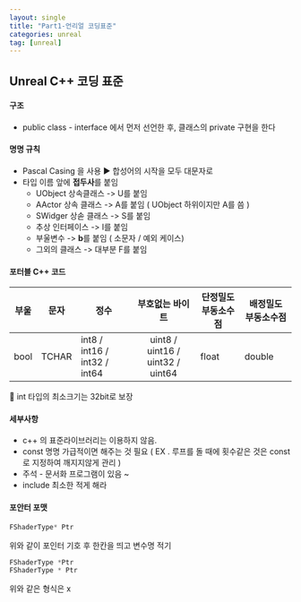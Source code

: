 ```yaml
---
layout: single
title: "Part1-언리얼 코딩표준"
categories: unreal
tag: [unreal]
---
```


## Unreal C++ 코딩 표준

#### 구조 

* public class - interface 에서 먼저 선언한 후, 클래스의 private 구현을 한다

#### 명명 규칙 

* Pascal Casing 을 사용 ▶ 합성어의 시작을 모두 대문자로 
* 타입 이름 앞에 **접두사**를 붙임
  * UObject 상속클래스 -> U를 붙임
  * AActor 상속 클래스 -> A를 붙임 ( UObject 하위이지만 A를 씀 )
  * SWidger 상솓 클래스 -> S를 붙임 
  * 추상 인터페이스 -> I를 붙임
  * 부울변수 -> **b**를 붙임 ( 소문자 / 예외 케이스)
  * 그외의 클래스 -> 대부분 F를 붙임

#### 포터블 C++ 코드

| 부울 | 문자  | 정수                         |         부호없는 바이트          | 단정밀도 부동소수점 | 배정밀도 부동소수점 |
| ---- | ----- | ---------------------------- | :------------------------------: | ------------------- | ------------------- |
| bool | TCHAR | int8 / int16 / int32 / int64 | uint8 / uint16 / uint32 / uint64 | float               | double              |

💛 int  타입의 최소크기는 32bit로 보장



#### 세부사항

* c++ 의 표준라이브러리는 이용하지 않음. 
* const 명명 가급적이면 해주는 것 필요 ( EX . 루프를 돌 때에 횟수같은 것은 const로 지정하여 깨지지않게 관리 )
* 주석 - 문서화 프로그램이 있음 ~
* include 최소한 적게 해라

#### 포안터 포맷

```c++
FShaderType* Ptr
```

위와 같이 포인터 기호 후 한칸을 띄고 변수명 적기 

```c++
FShaderType *Ptr
FShaderType * Ptr
```

위와 같은 형식은 x

